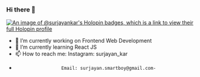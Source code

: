 ### Hi there 👋
[![An image of @surjayankar's Holopin badges, which is a link to view their full Holopin profile](https://holopin.me/surjayankar)](https://holopin.io/@surjayankar)

<!--
**surjayankar/surjayankar** is a ✨ _special_ ✨ repository because its `README.md` (this file) appears on your GitHub profile.

Here are some ideas to get you started:
-->

- 🔭 I’m currently working on Frontend Web Development
- 🌱 I’m currently learning React JS
- 📫 How to reach me: Instagram: surjayan_kar
-                      Email: surjayan.smartboy@gmail.com-
  
